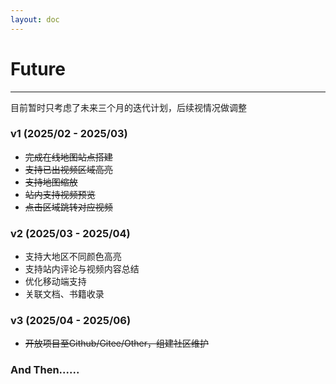 ```yaml
---
layout: doc
---
```

# Future
---
目前暂时只考虑了未来三个月的迭代计划，后续视情况做调整

### v1 (2025/02 - 2025/03)
- ~~完成在线地图站点搭建~~
- ~~支持已出视频区域高亮~~
- ~~支持地图缩放~~
- ~~站内支持视频预览~~
- ~~点击区域跳转对应视频~~

### v2 (2025/03 - 2025/04)
- 支持大地区不同颜色高亮
- 支持站内评论与视频内容总结
- 优化移动端支持
- 关联文档、书籍收录

### v3 (2025/04 - 2025/06)
- ~~开放项目至Github/Gitee/Other，组建社区维护~~

### And Then......